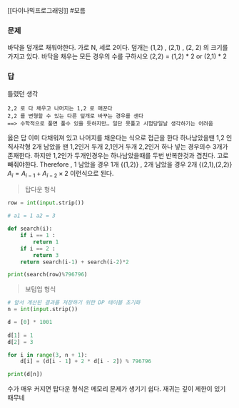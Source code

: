 [[다이나믹프로그래밍]]
#모름 

### 문제
바닥을 덮개로 채워야한다. 가로 N, 세로 2이다.
덮개는 (1,2) , (2,1) , (2, 2) 의 크기를 가지고 있다. 
바닥을 채우는 모든 경우의 수를 구하시오
(2,2) = (1,2) * 2 or (2,1) * 2
 
### 답
틀렸던 생각
```
2,2 로 다 채우고 나머지는 1,2 로 매꾼다
2,2 를 변형할 수 있는 다른 덮개로 바꾸는 경우를 샌다
==> 수학적으로 풀면 풀수 있을 듯하지만… 일단 못풀고 시험당일날 생각하기는 어려움
```
옳은 답
이미 다채워져 있고 나머지를 채운다는 식으로 접근을 한다
하나남았을땐 1,2 인 직사각형
2개 남았을 땐 1,2인거 두개 2,1인거 두개 2,2인거 하나 넣는 경우의수 3개가 존재한다.
하지만 1,2인가 두개인경우는 하나남았을때를 두번 반복한것과 겹친다.
고로 빼줘야한다.
Therefore , 1 남았을 경우 1개 {(1,2)} , 2개 남았을 경우 2개 {(2,1),(2,2)}
$A_i = A_{i-1} + A_{i-2} \times 2$
이런식으로 된다.

> 탑다운 형식
```python
row = int(input.strip())

# a1 = 1 a2 = 3

def search(i):
    if i == 1 :
        return 1 
    if i == 2 :
        return 3
    return search(i-1) + search(i-2)*2

print(search(row)%796796)
```

>보텀업 형식
```python
# 앞서 계산된 결과를 저장하기 위한 DP 테이블 초기화 
n = int(input.strip())

d = [0] * 1001
 
d[1] = 1 
d[2] = 3 

for i in range(3, n + 1):
    d[i] = (d[i - 1] + 2 * d[i - 2]) % 796796

print(d[n])
```

수가 매우 커지면 탑다운 형식은 메모리 문제가 생기기 쉽다. 재귀는 깊이 제한이 있기 때무네